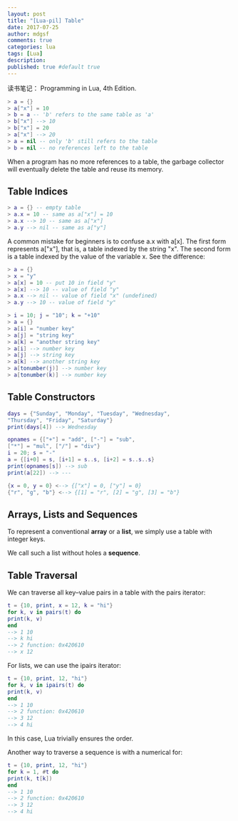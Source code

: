 ```yaml
---
layout: post
title: "[Lua-pil] Table"
date: 2017-07-25
author: mdgsf
comments: true
categories: lua
tags: [Lua]
description:
published: true #default true
---
```


读书笔记： Programming in Lua, 4th Edition. 


```lua
> a = {}
> a["x"] = 10
> b = a -- 'b' refers to the same table as 'a'
> b["x"] --> 10
> b["x"] = 20
> a["x"] --> 20
> a = nil -- only 'b' still refers to the table
> b = nil -- no references left to the table
```

When a program has no more references to a table, the garbage collector will eventually delete the table
and reuse its memory.


## Table Indices

```lua
> a = {} -- empty table
> a.x = 10 -- same as a["x"] = 10
> a.x --> 10 -- same as a["x"]
> a.y --> nil -- same as a["y"]
```

A common mistake for beginners is to confuse a.x with a[x]. The first form represents a["x"], that
is, a table indexed by the string "x". The second form is a table indexed by the value of the variable x.
See the difference:

```lua
> a = {}
> x = "y"
> a[x] = 10 -- put 10 in field "y"
> a[x] --> 10 -- value of field "y"
> a.x --> nil -- value of field "x" (undefined)
> a.y --> 10 -- value of field "y"
```

```lua
> i = 10; j = "10"; k = "+10"
> a = {}
> a[i] = "number key"
> a[j] = "string key"
> a[k] = "another string key"
> a[i] --> number key
> a[j] --> string key
> a[k] --> another string key
> a[tonumber(j)] --> number key
> a[tonumber(k)] --> number key
```

## Table Constructors

```lua
days = {"Sunday", "Monday", "Tuesday", "Wednesday",
"Thursday", "Friday", "Saturday"}
print(days[4]) --> Wednesday
```

```lua
opnames = {["+"] = "add", ["-"] = "sub",
["*"] = "mul", ["/"] = "div"}
i = 20; s = "-"
a = {[i+0] = s, [i+1] = s..s, [i+2] = s..s..s}
print(opnames[s]) --> sub
print(a[22]) --> ---
```

```lua
{x = 0, y = 0} <--> {["x"] = 0, ["y"] = 0}
{"r", "g", "b"} <--> {[1] = "r", [2] = "g", [3] = "b"}
```

## Arrays, Lists and Sequences

To represent a conventional **array** or a **list**, we simply use a table with integer keys.

We call such a list without holes a **sequence**.


## Table Traversal

We can traverse all key–value pairs in a table with the pairs iterator:

```lua
t = {10, print, x = 12, k = "hi"}
for k, v in pairs(t) do
print(k, v)
end
--> 1 10
--> k hi
--> 2 function: 0x420610
--> x 12
```

For lists, we can use the ipairs iterator:

```lua
t = {10, print, 12, "hi"}
for k, v in ipairs(t) do
print(k, v)
end
--> 1 10
--> 2 function: 0x420610
--> 3 12
--> 4 hi
```

In this case, Lua trivially ensures the order.

Another way to traverse a sequence is with a numerical for:

```lua
t = {10, print, 12, "hi"}
for k = 1, #t do
print(k, t[k])
end
--> 1 10
--> 2 function: 0x420610
--> 3 12
--> 4 hi
```
